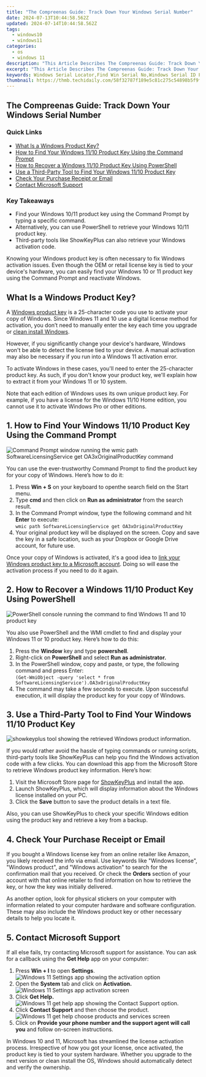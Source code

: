 ```yaml
---
title: "The Compreenas Guide: Track Down Your Windows Serial Number"
date: 2024-07-13T10:44:58.562Z
updated: 2024-07-14T10:44:58.562Z
tags:
  - windows10
  - windows11
categories:
  - os
  - windows 11
description: "This Article Describes The Compreenas Guide: Track Down Your Windows Serial Number"
excerpt: "This Article Describes The Compreenas Guide: Track Down Your Windows Serial Number"
keywords: Windows Serial Locator,Find Win Serial No,Windows Serial ID Finder,Identify Windows Serial,Windows Serial Search Tips,Track Windows Serial No,Discover Your Win S/N
thumbnail: https://thmb.techidaily.com/58f32787f189e5c81c275c54898b5f9f19257cc09edc660acfbd429a0158f5b0.jpg
---
```


## The Compreenas Guide: Track Down Your Windows Serial Number

### Quick Links

* [What Is a Windows Product Key?](#what-is-a-windows-product-key)
* [How to Find Your Windows 11/10 Product Key Using the Command Prompt](#how-to-find-your-windows-11-10-product-key-using-the-command-prompt)
* [How to Recover a Windows 11/10 Product Key Using PowerShell](#how-to-recover-a-windows-11-10-product-key-using-powershell)
* [Use a Third-Party Tool to Find Your Windows 11/10 Product Key](#use-a-third-party-tool-to-find-your-windows-11-10-product-key)
* [Check Your Purchase Receipt or Email](#check-your-purchase-receipt-or-email)
* [Contact Microsoft Support](#contact-microsoft-support)

### Key Takeaways

* Find your Windows 10/11 product key using the Command Prompt by typing a specific command.
* Alternatively, you can use PowerShell to retrieve your Windows 10/11 product key.
* Third-party tools like ShowKeyPlus can also retrieve your Windows activation code.

 Knowing your Windows product key is often necessary to fix Windows activation issues. Even though the OEM or retail license key is tied to your device's hardware, you can easily find your Windows 10 or 11 product key using the Command Prompt and reactivate Windows.

## What Is a Windows Product Key?

 A [Windows product key](https://www.makeuseof.com/windows-product-keys-guide/) is a 25-character code you use to activate your copy of Windows. Since Windows 11 and 10 use a digital license method for activation, you don’t need to manually enter the key each time you upgrade or [clean install Windows](https://www.makeuseof.com/important-things-remember-clean-installing-windows/).

 However, if you significantly change your device's hardware, Windows won't be able to detect the license tied to your device. A manual activation may also be necessary if you run into a Windows 11 activation error.

 To activate Windows in these cases, you'll need to enter the 25-character product key. As such, if you don't know your product key, we'll explain how to extract it from your Windows 11 or 10 system.

 Note that each edition of Windows uses its own unique product key. For example, if you have a license for the Windows 11/10 Home edition, you cannot use it to activate Windows Pro or other editions.

## 1\. How to Find Your Windows 11/10 Product Key Using the Command Prompt

![Command Prompt window running the wmic path SoftwareLicensingService get OA3xOriginalProductKey command](https://static1.makeuseofimages.com/wordpress/wp-content/uploads/2021/11/command-prompt-windows-11-product-key.png)

 You can use the ever-trustworthy Command Prompt to find the product key for your copy of Windows. Here’s how to do it:

1. Press **Win + S** on your keyboard to openthe search field on the Start menu.
2. Type **cmd** and then click on **Run as administrator** from the search result.
3. In the Command Prompt window, type the following command and hit **Enter** to execute:  
`wmic path SoftwareLicensingService get OA3xOriginalProductKey`
4. Your original product key will be displayed on the screen. Copy and save the key in a safe location, such as your Dropbox or Google Drive account, for future use.

 Once your copy of Windows is activated, it's a good idea to [link your Windows product key to a Microsoft account](https://www.makeuseof.com/link-windows-product-key-microsoft-account/). Doing so will ease the activation process if you need to do it again.

## 2\. How to Recover a Windows 11/10 Product Key Using PowerShell

![PowerShell console running the command to find Windows 11 and 10 product key](https://static1.makeuseofimages.com/wordpress/wp-content/uploads/2021/11/powershell-windows-11-product-key.png)

 You also use PowerShell and the WMI cmdlet to find and display your Windows 11 or 10 product key. Here’s how to do this:

1. Press the **Window** key and type **powershell**.
2. Right-click on **PowerShell** and select **Run as administrator.**
3. In the PowerShell window, copy and paste, or type, the following command and press Enter:  
`(Get-WmiObject -query 'select * from SoftwareLicensingService').OA3xOriginalProductKey`
4. The command may take a few seconds to execute. Upon successful execution, it will display the product key for your copy of Windows.

## 3\. Use a Third-Party Tool to Find Your Windows 11/10 Product Key

![showkeyplus tool showing the retrieved Windows product information.](https://static1.makeuseofimages.com/wordpress/wp-content/uploads/2021/11/showkeyplus-tool-find-product-key.png)

 If you would rather avoid the hassle of typing commands or running scripts, third-party tools like ShowKeyPlus can help you find the Windows activation code with a few clicks. You can download this app from the Microsoft Store to retrieve Windows product key information. Here’s how:

1. Visit the Microsoft Store page for [ShowKeyPlus](https://apps.microsoft.com/detail/9PKVZCPRX9NV) and install the app.
2. Launch ShowKeyPlus, which will display information about the Windows license installed on your PC.
3. Click the **Save** button to save the product details in a text file.

 Also, you can use ShowKeyPlus to check your specific Windows edition using the product key and retrieve a key from a backup.

## 4\. Check Your Purchase Receipt or Email

 If you bought a Windows license key from an online retailer like Amazon, you likely received the info via email. Use keywords like "Windows license", "Windows product", and "Windows activation" to search for the confirmation mail that you received. Or check the **Orders** section of your account with that online retailer to find information on how to retrieve the key, or how the key was initially delivered.

 As another option, look for physical stickers on your computer with information related to your computer hardware and software configuration. These may also include the Windows product key or other necessary details to help you locate it.

## 5\. Contact Microsoft Support

 If all else fails, try contacting Microsoft support for assistance. You can ask for a callback using the **Get Help** app on your computer:

1. Press **Win + I** to open **Settings**.  
![Windows 11 Settings app showing the activation option](https://static1.makeuseofimages.com/wordpress/wp-content/uploads/2024/01/windows-11-settings-app-activation-shown.jpg)
2. Open the **System** tab and click on **Activation.**  
![Windows 11 Settings app activation screen](https://static1.makeuseofimages.com/wordpress/wp-content/uploads/2024/01/windows-11-settings-app-activation-screen.jpg)
3. Click **Get Help.**  
![Windows 11 get help app showing the Contact Support option.](https://static1.makeuseofimages.com/wordpress/wp-content/uploads/2024/01/windows-11-get-help-app-contact-support-option.jpg)
4. Click **Contact Support** and then choose the product.  
![Windows 11 get help choose products and services screen](https://static1.makeuseofimages.com/wordpress/wp-content/uploads/2024/01/windows-11-get-help-choose-products-and-services-screen.jpg)
5. Click on **Provide your phone number and the support agent will call you** and follow on-screen instructions.

 In Windows 10 and 11, Microsoft has streamlined the license activation process. Irrespective of how you got your license, once activated, the product key is tied to your system hardware. Whether you upgrade to the next version or clean install the OS, Windows should automatically detect and verify the ownership.



<ins class="adsbygoogle"
      style="display:block"
      data-ad-client="ca-pub-7571918770474297"
      data-ad-slot="8358498916"
      data-ad-format="auto"
      data-full-width-responsive="true"></ins>

